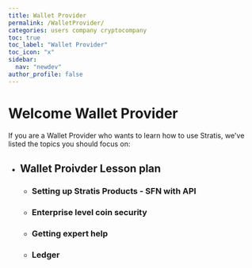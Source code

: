 ```yaml
---
title: Wallet Provider
permalink: /WalletProvider/
categories: users company cryptocompany
toc: true
toc_label: "Wallet Provider"
toc_icon: "x"
sidebar:
  nav: "newdev"
author_profile: false
---
```

# Welcome Wallet Provider

If you are a Wallet Provider who wants to learn how to use Stratis, we've listed the topics you should focus on: 

- ## Wallet Proivder Lesson plan
  - ### Setting up Stratis Products - SFN with API
  - ### Enterprise level coin security
  - ### Getting expert help
  - ### Ledger